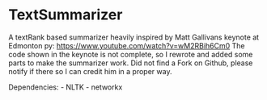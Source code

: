 # TextSummarizer
A textRank based summarizer heavily inspired by Matt Gallivans keynote at Edmonton py: https://www.youtube.com/watch?v=wM2RBih6Cm0
The code shown in the keynote is not complete, so I rewrote and added some parts to make the summarizer work. Did not find a Fork
on Github, please notify if there so I can credit him in a proper way. 

Dependencies:
            - NLTK
            - networkx
            
